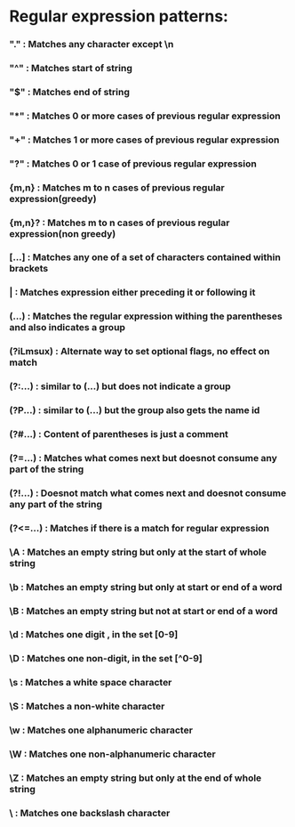 # Regular expression patterns:

### "." : Matches any character except \n 
### "^" : Matches start of string
### "$" : Matches end of string
### "*" : Matches 0 or more cases of previous regular expression
### "+" : Matches 1 or more cases of previous regular expression
### "?" : Matches 0 or 1 case of previous regular expression
### {m,n} : Matches m to n cases of previous regular expression(greedy)
### {m,n}? : Matches m to n cases of previous regular expression(non greedy)
### [...] : Matches any one of a set of characters contained within brackets
### | : Matches expression either preceding it or following it
### (...) : Matches the regular expression withing the parentheses and also indicates a group
### (?iLmsux) : Alternate way to set optional flags, no effect on match
### (?:...) : similar to (...) but does not indicate a group
### (?P<id>...) : similar to (...) but the group also gets the name id
### (?#...) : Content of parentheses is just a comment
### (?=...) : Matches what comes next but doesnot consume any part of the string
### (?!...) : Doesnot match what comes next and doesnot consume any part of the string
### (?<=...) : Matches if there is a match for regular expression
### \A : Matches an empty string but only at the start of whole string
### \b : Matches an empty string but only at start or end of a word
### \B : Matches an empty string but not at start or end of a word
### \d : Matches one digit , in the set [0-9]
### \D : Matches one non-digit, in the set [^0-9]
### \s : Matches a white space character
### \S : Matches a non-white character
### \w : Matches one alphanumeric character
### \W : Matches one non-alphanumeric character
### \Z : Matches an empty string but only at the end of whole string
### \\ : Matches one backslash character            
  
  
